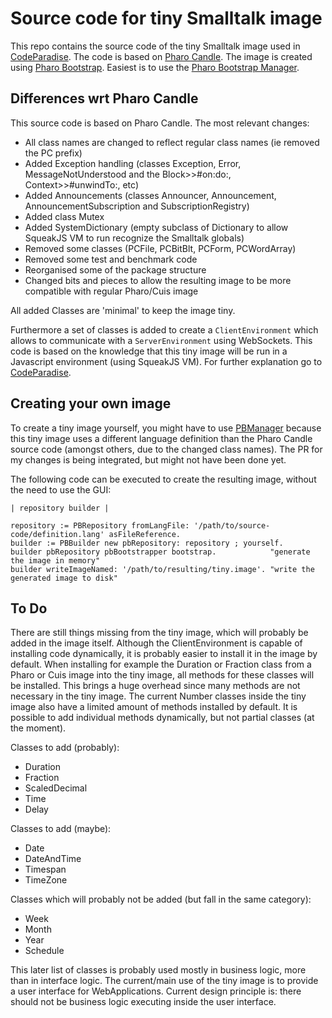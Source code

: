 # Source code for tiny Smalltalk image

This repo contains the source code of the tiny Smalltalk image used in [CodeParadise](https://github.com/ErikOnBike/CodeParadise). The code is based on [Pharo Candle](https://github.com/carolahp/PharoCandleSrc). The image is created using [Pharo Bootstrap](https://github.com/carolahp/Pharo80Bootstrap). Easiest is to use the [Pharo Bootstrap Manager](https://github.com/carolahp/PBManager).

## Differences wrt Pharo Candle

This source code is based on Pharo Candle. The most relevant changes:
* All class names are changed to reflect regular class names (ie removed the PC prefix)
* Added Exception handling (classes Exception, Error, MessageNotUnderstood and the Block>>#on:do:, Context>>#unwindTo:, etc)
* Added Announcements (classes Announcer, Announcement, AnnouncementSubscription and SubscriptionRegistry)
* Added class Mutex
* Added SystemDictionary (empty subclass of Dictionary to allow SqueakJS VM to run recognize the Smalltalk globals)
* Removed some classes (PCFile, PCBitBlt, PCForm, PCWordArray)
* Removed some test and benchmark code
* Reorganised some of the package structure
* Changed bits and pieces to allow the resulting image to be more compatible with regular Pharo/Cuis image

All added Classes are 'minimal' to keep the image tiny.

Furthermore a set of classes is added to create a `ClientEnvironment` which allows to communicate with a `ServerEnvironment` using WebSockets. This code is based on the knowledge that this tiny image will be run in a Javascript environment (using SqueakJS VM). For further explanation go to [CodeParadise](https://github.com/ErikOnBike/CodeParadise).

## Creating your own image

To create a tiny image yourself, you might have to use [PBManager](https://github.com/ErikOnBike/PBManager) because this tiny image uses a different language definition than the Pharo Candle source code (amongst others, due to the changed class names). The PR for my changes is being integrated, but might not have been done yet.

The following code can be executed to create the resulting image, without the need to use the GUI:
```Smalltalk
| repository builder |

repository := PBRepository fromLangFile: '/path/to/source-code/definition.lang' asFileReference.
builder := PBBuilder new pbRepository: repository ; yourself.
builder pbRepository pbBootstrapper bootstrap.            "generate the image in memory"
builder writeImageNamed: '/path/to/resulting/tiny.image'. "write the generated image to disk"
```

## To Do

There are still things missing from the tiny image, which will probably be added in the image itself. Although the ClientEnvironment is capable of installing code dynamically, it is probably easier to install it in the image by default. When installing for example the Duration or Fraction class from a Pharo or Cuis image into the tiny image, all methods for these classes will be installed. This brings a huge overhead since many methods are not necessary in the tiny image. The current Number classes inside the tiny image also have a limited amount of methods installed by default. It is possible to add individual methods dynamically, but not partial classes (at the moment).

Classes to add (probably):
* Duration
* Fraction
* ScaledDecimal
* Time
* Delay

Classes to add (maybe):
* Date
* DateAndTime
* Timespan
* TimeZone

Classes which will probably not be added (but fall in the same category):
* Week
* Month
* Year
* Schedule

This later list of classes is probably used mostly in business logic, more than in interface logic. The current/main use of the tiny image is to provide a user interface for WebApplications. Current design principle is: there should not be business logic executing inside the user interface.
